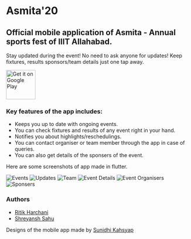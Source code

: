 # Asmita'20

## Official mobile application of Asmita - Annual sports fest of IIIT Allahabad.

Stay updated during the event! No need to ask anyone for updates!
Keep fixtures, results sponsors/team details just one tap away. 

[<img src="https://play.google.com/intl/en_us/badges/images/generic/en-play-badge.png" alt="Get it on Google Play" height=
"80">](https://play.google.com/store/apps/details?id=swati4star.createpdf)

### Key features of the app includes:

- Keeps you up to date with ongoing events.
- You can check fixtures and results of any event right in your hand.
- Notifies you about highlights/reschedulings.
- You can contact organiser or team member through the app in case of queries.
- You can also get details of the sponsers of the event.

Here are some screenshots of app made in flutter.

 ![Events](screenshot1.png) ![Updates](screenshot6.png)
 ![Team](screenshot2.png) ![Event Details](screenshot4.png)
 ![Event Organisers](screenshot3.png) ![Sponsers](screenshot5.png)

### Authors
- [Ritik Harchani](https://github.com/harchani-ritik)
- [Shreyansh Sahu](https://github.com/23nobody)

Designs of the mobile app made by [Sunidhi Kahsyap](https://www.behance.net/iit2018016065e)